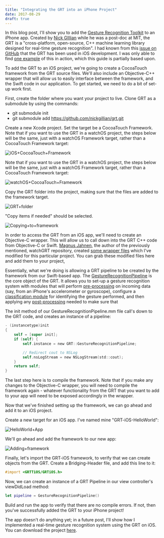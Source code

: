 ```yaml
---
title: "Integrating the GRT into an iPhone Project"
date: 2017-08-29
draft: true
---
```


In this blog post, I'll show you to add the [Gesture Recognition Toolkit](https://github.com/nickgillian/grt) to an iPhone app. Created by [Nick GIllian](http://www.nickgillian.com/) while he was a post-doc at MIT, the GRT is a "cross-platform, open-source, C++ machine learning library designed for real-time gesture recognition".  I had known from this [issue on GitHub](https://github.com/nickgillian/grt/issues/24) that the GRT has been used in iOS development. I was only able to find [one example](https://github.com/magnusja/WatchGRT) of this in action, which this guide is partially based upon.

To add the GRT to an iOS project, we're going to create a CocoaTouch framework from the GRT source files. We'll also include an Objective-C++ wrapper that will allow us to easily interface between the framework, and the Swift code in our application. To get started, we need to do a bit of set-up work first.

First, create the folder where you want your project to live. Clone GRT as a submodule by using the commands:

- git submodule init
- git submodule add https://github.com/nickgillian/grt.git

Create a new Xcode project. Set the target be a CocoaTouch Framework. Note that if you want to use the GRT in a watchOS project, the steps below will be the same, just with a watchOS Framework target, rather than a CocoaTouch Framework target:

![iOS+CocoaTouch+Framework](/blog_assets/2017/iOS+CocoaTouch+Framework.jpg)

Note that if you want to use the GRT in a watchOS project, the steps below will be the same, just with a watchOS Framework target, rather than a CocoaTouch Framework target:

![watchOS+CocoaTouch+Framework](/blog_assets/2017/watchOS+CocoaTouch+Framework.jpg)



Copy the GRT folder into the project, making sure that the files are added to the framework target.



![GRT+folder](/blog_assets/2017/GRT+folder.jpg)

"Copy items if needed" should be selected.

![Copying+to+framework](/blog_assets/2017/Copying+to+framework.jpg)

In order to access the GRT from an iOS app, we'll need to create an Objective-C wrapper. This will allow us to call down into the GRT C++ code from Objective-C or Swift. [Magnus Jahnen](https://github.com/magnusja), the author of the previously mentioned, watchGRT repository, created [some wrapper files](https://github.com/magnusja/grt/tree/501160c5883aa030235edaaeab43525866134c6d/iOS/ObjCWrapper) which I've modified for this particular project. You can grab these modified files here and add them to your project,

Essentially, what we're doing is allowing a GRT pipeline to be created by the framework from our Swift-based app. The [GestureRecognitionPipeline](https://github.com/nickgillian/grt/blob/master/GRT/CoreModules/GestureRecognitionPipeline.h) is the core object of the GRT. It allows you to set-up a gesture recognition system with modules that will perform [pre-processing](https://github.com/nickgillian/grt/tree/master/GRT/PreProcessingModules) on incoming data (say, from an iPhone's accelerometer or gyroscope), configure a [classification module](https://github.com/nickgillian/grt/tree/master/GRT/ClassificationModules) for identifying the gesture performed, and then applying any [post-processing](https://github.com/nickgillian/grt/tree/master/GRT/PostProcessingModules) needed to make sure that

The init method of our GestureRecognitionPipeline.mm file call's down to the GRT code, and creates an instance of a pipeline:

```objective-c
- (instancetype)init
{
    self = [super init];
    if (self) {
        self.instance = new GRT::GestureRecognitionPipeline;

        // Redirect cout to NSLog
        self.nsLogStream = new NSLogStream(std::cout);
    }
    return self;
}
```



The last step here is to compile the framework. Note that if you make any changes to the Objective-C wrapper, you will need to compile the framework again - whatever functionality from the GRT that you want to add to your app will need to be exposed accordingly in the wrapper.

Now that we've finished setting up the framework, we can go ahead and add it to an iOS project.

Create a new target for an iOS app. I've named mine "GRT-iOS-HelloWorld":

![HelloWorld+App](/blog_assets/2017/HelloWorld+App.jpg)

We'll go ahead and add the framework to our new app:

![Adding+framework](/blog_assets/2017/Adding+framework.jpg)

Finally, let's import the GRT-iOS framework, to verify that we can create objects from the GRT. Create a Bridging-Header file, and add this line to it:



```objective-c
#import <GRTTiOS/GRTiOS.h>
```



Now, we can create an instance of a GRT Pipeline in our view controller's viewDidLoad method:



```swift
let pipeline = GestureRecognitionPipeline()
```



Build and run the app to verify that there are no compile errors. If not, then you've successfully added the GRT to your iPhone project!

The app doesn't do anything yet; in a future post, I'll show how I implemented a real-time gesture recognition system using the GRT on iOS. You can download the project [here](https://github.com/narner/GRT-iOS-HelloWorld).
